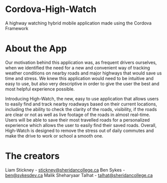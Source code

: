 # Cordova-High-Watch
A highway watching hybrid mobile application made using the Cordova Framework

# About the App
Our motivation behind this application was, as frequent drivers ourselves, when we identified the need for a new and convenient way of tracking weather conditions on nearby roads and major highways that would save us time and stress. We knew this application would need to be intuitive and easy to use, but also very descriptive in order to give the user the best and most helpful experience possible.

Introducing High-Watch, the new, easy to use application that allows users to easily find and track nearby roadways based on their current locations, including the ability to check the clarity of the roads, visibility, if the roads are clear or not as well as live footage of the roads in almost real-time. Users will be able to save their most travelled roads for a personalized experience which allows the user to easily find their saved roads. Overall, High-Watch is designed to remove the stress out of daily commutes and make the drive to work or school a smooth one.

# The creators
Liam Stickney - stickney@sheridancollege.ca
Ben Sykes - ben@sykesdev.ca
Malik Sheharyaar Talhat - talhat@sheridancollege.ca
